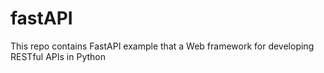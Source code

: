 # fastAPI
This repo contains FastAPI example that a Web framework for developing RESTful APIs in Python
